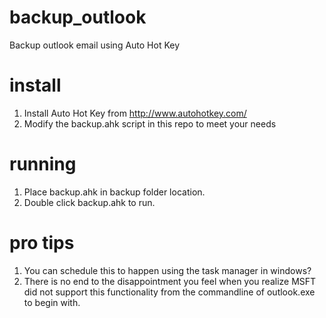 backup_outlook
==============

Backup outlook email using Auto Hot Key

install
==============
1.  Install Auto Hot Key from http://www.autohotkey.com/
2.  Modify the backup.ahk script in this repo to meet your needs

running
==============
1.  Place backup.ahk in backup folder location. 
2.  Double click backup.ahk to run. 

pro tips
==============
1.  You can schedule this to happen using the task manager in windows?
2.  There is no end to the disappointment you feel when you realize MSFT did not support this functionality from the commandline of outlook.exe to begin with.  
